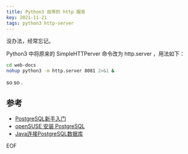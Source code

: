 ```yaml
---
title: Python3 自带的 http 服务
key: 2021-11-21
tags: python3 http-server
---
```


没办法，经常忘记。

<!--more-->

Python3 中将原来的 SimpleHTTPerver 命令改为 http.server ，用法如下：

```bash
cd web-docs
nohup python3 -m http.server 8081 2>&1 &
```





so so .

## 参考

- [PostgreSQL新手入门](http://www.ruanyifeng.com/blog/2013/12/getting_started_with_postgresql.html)
- [openSUSE 安装 PostgreSQL](https://segmentfault.com/a/1190000010032424)
- [Java连接PostgreSQL数据库](https://www.yiibai.com/postgresql/postgresql_java.html)

EOF

